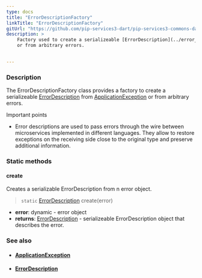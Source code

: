 ```yaml
---
type: docs
title: "ErrorDescriptionFactory"
linkTitle: "ErrorDescriptionFactory"
gitUrl: "https://github.com/pip-services3-dart/pip-services3-commons-dart"
description: >
    Factory used to create a serializeable [ErrorDescription](../error_description) from [ApplicationException](../application_exception)
    or from arbitrary errors.  

    
---
```


### Description

The ErrorDescriptionFactory class provides a factory to create a serializeable [ErrorDescription](../error_description) from [ApplicationException](../application_exception) or from arbitrary errors.  

Important points

- Error descriptions are used to pass errors through the wire between microservices implemented in different languages. They allow to restore exceptions on the receiving side close to the original type and preserve additional information.

### Static methods

#### create
Creates a serializable ErrorDescription from n error object.

> `static` [ErrorDescription](../error_description) create(error)

- **error**: dynamic - error object
- **returns**: [ErrorDescription](../error_description) - serializeable ErrorDescription object that describes the error.

### See also
- #### [ApplicationException](../application_exception)
- #### [ErrorDescription](../error_description)
